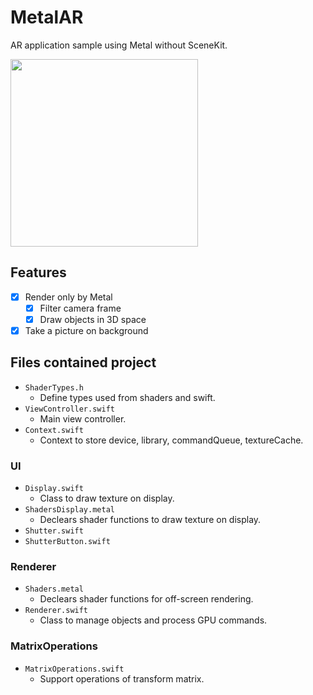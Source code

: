 # MetalAR

AR application sample using Metal without SceneKit.

<kbd>
<img src="https://user-images.githubusercontent.com/5572875/35907340-f9920480-0c30-11e8-8664-ed8aed216567.JPG" width="300" />
</kbd>

## Features

- [x] Render only by Metal
  - [x] Filter camera frame
  - [x] Draw objects in 3D space
- [x] Take a picture on background

## Files contained project

- `ShaderTypes.h`
  - Define types used from shaders and swift.
- `ViewController.swift`
  - Main view controller.
- `Context.swift` 
  - Context to store device, library, commandQueue, textureCache. 

### UI

- `Display.swift`
  - Class to draw texture on display.
- `ShadersDisplay.metal`
  - Declears shader functions to draw texture on display.
- `Shutter.swift`
- `ShutterButton.swift`

### Renderer

- `Shaders.metal`
  - Declears shader functions for off-screen rendering. 
- `Renderer.swift`
  - Class to manage objects and process GPU commands.
  
### MatrixOperations

- `MatrixOperations.swift`
  - Support operations of transform matrix.
